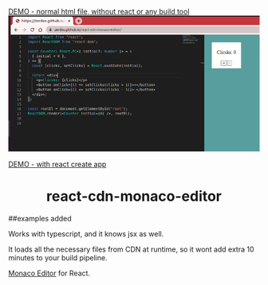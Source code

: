 

[DEMO - normal html file, without react or any build tool ![Screenshot](screenshot.png)](https://zerdos.github.io/react-cdn-monaco-editor/) 

[DEMO - with react create app ](https://zerdos.github.io/react-cdn-monaco-editor/example/build/) 


<h1 align="center">react-cdn-monaco-editor</h1>

##examples added

Works with typescript, and it knows jsx as well.

It loads all the necessary files from CDN at runtime, so it wont add extra 10 minutes to your build pipeline.


[Monaco Editor](https://github.com/Microsoft/monaco-editor) for React.

